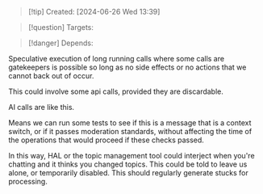 
>[!tip] Created: [2024-06-26 Wed 13:39]

>[!question] Targets: 

>[!danger] Depends: 

Speculative execution of long running calls where some calls are gatekeepers is possible so long as no side effects or no actions that we cannot back out of occur.

This could involve some api calls, provided they are discardable.

AI calls are like this.

Means we can run some tests to see if this is a message that is a context switch, or if it passes moderation standards, without affecting the time of the operations that would proceed if these checks passed.

In this way, HAL or the topic management tool could interject when you're chatting and it thinks you changed topics.  This could be told to leave us alone, or temporarily disabled.  This should regularly generate stucks for processing.